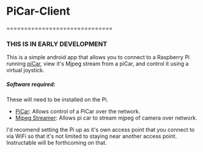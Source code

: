 # PiCar-Client
==============================

### THIS IS IN EARLY DEVELOPMENT

This is a simple android app that allows you to connect to a
Raspberry Pi running [piCar](https://github.com/jerome1232/PiCar),
view it's Mjpeg stream from a piCar, and control it using a virtual joystick.

##### Software required:

These will need to be installed on the Pi.

- [PiCar](https://github.com/jerome1232/PiCar): Allows control of a PiCar over the network.
- [Mjpeg Streamer](https://github.com/jacksonliam/mjpg-streamer): Allows pi car to stream mjpeg of camera over network.
  
I'd recomend setting the Pi up as it's own access point that you connect to via WiFi
so that it's not limited to staying near another access point. Instructable will be forthcoming on that.
